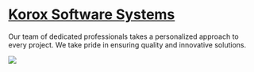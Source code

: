 # [Korox Software Systems](https://korox-software.github.io/)
Our team of dedicated professionals takes a personalized approach to every project. We take pride in ensuring quality and innovative solutions.

![](https://cdn.hyperz.net/u/main/BjUEHjg.png)
